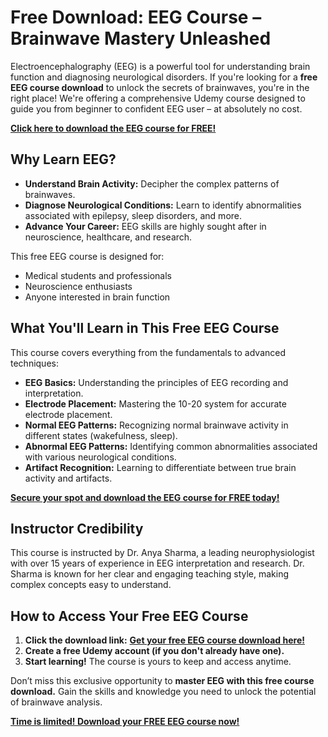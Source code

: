 # Free Download: EEG Course – Brainwave Mastery Unleashed

Electroencephalography (EEG) is a powerful tool for understanding brain function and diagnosing neurological disorders. If you're looking for a **free EEG course download** to unlock the secrets of brainwaves, you're in the right place! We're offering a comprehensive Udemy course designed to guide you from beginner to confident EEG user – at absolutely no cost.

[**Click here to download the EEG course for FREE!**](https://udemywork.com/eeg-course)

## Why Learn EEG?

*   **Understand Brain Activity:** Decipher the complex patterns of brainwaves.
*   **Diagnose Neurological Conditions:** Learn to identify abnormalities associated with epilepsy, sleep disorders, and more.
*   **Advance Your Career:** EEG skills are highly sought after in neuroscience, healthcare, and research.

This free EEG course is designed for:

*   Medical students and professionals
*   Neuroscience enthusiasts
*   Anyone interested in brain function

## What You'll Learn in This Free EEG Course

This course covers everything from the fundamentals to advanced techniques:

*   **EEG Basics:** Understanding the principles of EEG recording and interpretation.
*   **Electrode Placement:** Mastering the 10-20 system for accurate electrode placement.
*   **Normal EEG Patterns:** Recognizing normal brainwave activity in different states (wakefulness, sleep).
*   **Abnormal EEG Patterns:** Identifying common abnormalities associated with various neurological conditions.
*   **Artifact Recognition:** Learning to differentiate between true brain activity and artifacts.

[**Secure your spot and download the EEG course for FREE today!**](https://udemywork.com/eeg-course)

## Instructor Credibility

This course is instructed by Dr. Anya Sharma, a leading neurophysiologist with over 15 years of experience in EEG interpretation and research. Dr. Sharma is known for her clear and engaging teaching style, making complex concepts easy to understand.

## How to Access Your Free EEG Course

1.  **Click the download link:** [**Get your free EEG course download here!**](https://udemywork.com/eeg-course)
2.  **Create a free Udemy account (if you don't already have one).**
3.  **Start learning!** The course is yours to keep and access anytime.

Don’t miss this exclusive opportunity to **master EEG with this free course download.** Gain the skills and knowledge you need to unlock the potential of brainwave analysis.

[**Time is limited! Download your FREE EEG course now!**](https://udemywork.com/eeg-course)
